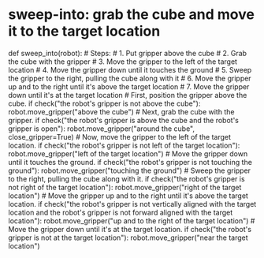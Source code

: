 # sweep-into: grab the cube and move it to the target location
def sweep_into(robot):
    # Steps:
    #  1. Put gripper above the cube
    #  2. Grab the cube with the gripper
    #  3. Move the gripper to the left of the target location
    #  4. Move the gripper down until it touches the ground
    #  5. Sweep the gripper to the right, pulling the cube along with it
    #  6. Move the gripper up and to the right until it's above the target location
    #  7. Move the gripper down until it's at the target location
    # First, position the gripper above the cube.
    if check("the robot's gripper is not above the cube"):
        robot.move_gripper("above the cube")
    # Next, grab the cube with the gripper.
    if check("the robot's gripper is above the cube and the robot's gripper is open"):
        robot.move_gripper("around the cube", close_gripper=True)
    # Now, move the gripper to the left of the target location.
    if check("the robot's gripper is not left of the target location"):
        robot.move_gripper("left of the target location")
    # Move the gripper down until it touches the ground.
    if check("the robot's gripper is not touching the ground"):
        robot.move_gripper("touching the ground")
    # Sweep the gripper to the right, pulling the cube along with it.
    if check("the robot's gripper is not right of the target location"):
        robot.move_gripper("right of the target location")
    # Move the gripper up and to the right until it's above the target location.
    if check("the robot's gripper is not vertically aligned with the target location and the robot's gripper is not forward aligned with the target location"):
        robot.move_gripper("up and to the right of the target location")
    # Move the gripper down until it's at the target location.
    if check("the robot's gripper is not at the target location"):
        robot.move_gripper("near the target location")